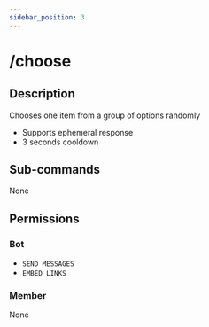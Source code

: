 ```yaml
---
sidebar_position: 3
---
```


# /choose
## Description
Chooses one item from a group of options randomly

- Supports ephemeral response
- 3 seconds cooldown

## Sub-commands
None

## Permissions
### Bot
- `SEND MESSAGES`
- `EMBED LINKS`

### Member
None
